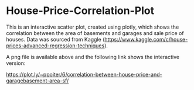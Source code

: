 # House-Price-Correlation-Plot

This is an interactive scatter plot, created using plotly, which shows the correlation between the area of basements and garages and sale price of houses. Data was sourced from Kaggle (https://www.kaggle.com/c/house-prices-advanced-regression-techniques).

A png file is available above and the following link shows the interactive version:

https://plot.ly/~ppoiter/6/correlation-between-house-price-and-garagebasement-area-sf/
